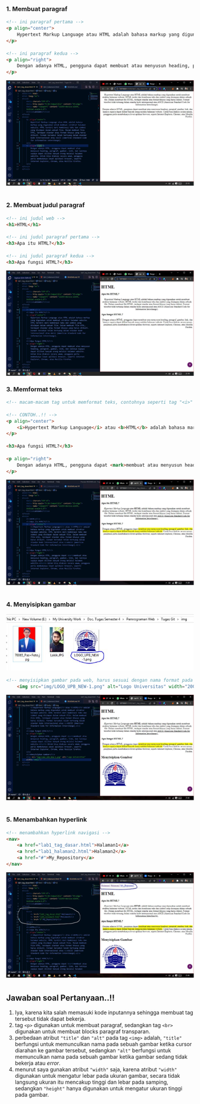 ### 1. Membuat paragraf

```html
<!-- ini paragraf pertama -->
<p align="center">
    Hypertext Markup Language atau HTML adalah bahasa markup yang digunakan untuk membuat struktur halaman website. HTML terdiri dari kombinasi teks dan simbol yang disimpan dalam sebuah file. Dalam membuat file HTML, terdapat standar atau format khusus yang harus diikuti. Format tersebut telah tertuang dalam standar kode internasional atau ASCII (American Standard Code for Information Interchange). 
</p>

<!-- ini paragraf kedua -->
<p align="right">
    Dengan adanya HTML, pengguna dapat membuat atau menyusun heading, paragraf, gambar, link, dan lainnya supaya dapat dilihat banyak orang melalui halaman website. Untuk bisa diakses secara umum, pengguna perlu membukanya lewat aplikasi browser, seperti Internet Explorer, Chrome, atau Mozilla Firefox. 
</p>
```
![gambar.1](img/membuat_paragraf_HTML.JPG)
#

### 2. Membuat judul paragraf
```html
<!-- ini judul web -->
<h1>HTML</h1>

<!-- ini judul paragraf pertama -->
<h3>Apa itu HTML?</h3>

<!-- ini judul paragraf kedua -->
<h3>Apa fungsi HTML?</h3>
```
![gambar2](img/membuat_judul.JPG)
### 3. Memformat teks
```html
<!-- macam-macam tag untuk memformat teks, contohnya seperti tag "<i>" untuk memiringkan huruf, "<u>" membuat garis bawah, "<mark>" membuat garis warna dan "<b>" untuk menebalkan huruf. -->

<!-- CONTOH..!! -->
<p align="center">
    <i>Hypertext Markup Language</i> atau <b>HTML</b> adalah bahasa markup yang digunakan untuk membuat struktur halaman website. HTML terdiri dari kombinasi teks dan simbol yang disimpan dalam sebuah file. Dalam membuat file HTML, terdapat standar atau format khusus yang harus diikuti. Format tersebut telah tertuang dalam standar kode internasional atau <u>ASCII (American Standard Code for Information Interchange).</u> 
</p>

<h3>Apa fungsi HTML?</h3>

<p align="right">
    Dengan adanya HTML, pengguna dapat <mark>membuat atau menyusun heading, paragraf, gambar, link, dan lainnya supaya dapat dilihat banyak orang melalui halaman website.</mark> Untuk bisa diakses secara umum, pengguna perlu membukanya lewat aplikasi browser, seperti Internet Explorer, Chrome, atau Mozilla Firefox. 
</p>
```
![gambar3](img/memformat_teks.JPG)
#

### 4. Menyisipkan gambar
![gambar4.0](img/contohIMG.JPG)
```html
<!-- menyisipkan gambar pada web, harus sesuai dengan nama format pada folder -->
    <img src="img/LOGO_UPB_NEW-1.png" alt="Logo Universitas" width="200px">
```
![gambar4.1](img/menyisipkan_gambar.JPG)
#

### 5. Menambahkan hyperlink
```html
<!-- menambahkan hyperlink navigasi -->
<nav>
    <a href="lab1_tag_dasar.html">Halaman1</a>
    <a href="lab1_halaman2.html">Halaman2</a>
    <a href="#">My_Repository</a>
</nav>
```
![gambar5](img/menambahkan_hyperlink.JPG)
#

## Jawaban soal Pertanyaan..!!
1. Iya, karena kita salah memasuki kode inputannya sehingga membuat tag tersebut tidak dapat bekerja.
2. tag ```<p>``` digunakan untuk membuat paragraf, sedangkan tag ```<br>``` digunakan untuk membuat blocks paragraf transparan.
3. perbedaan atribut ```"title"``` dan ```"alt"``` pada tag ```<img>``` adalah, ```"title"``` berfungsi untuk memunculkan nama pada sebuah gambar ketika cursor diarahan ke gambar tersebut, sedangkan ``"alt"`` berfungsi untuk memunculkan nama pada sebuah gambar ketika gambar sedang tidak bekerja atau *error*.
4. menurut saya gunakan atribut ``"width"`` saja, karena atribut ``"width"`` digunakan untuk mengatur lebar pada ukuran gambar, secara tidak langsung ukuran itu mencakup tinggi dan lebar pada samping, sedangkan ``"height"`` hanya digunakan untuk mengatur ukuran tinggi pada gambar.